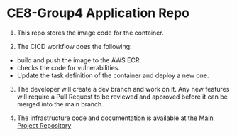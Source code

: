 # CE8-Group4 Application Repo

1. This repo stores the image code for the container.

2. The CICD workflow does the following:
 - build and push the image to the AWS ECR.
 - checks the code for vulnerabilities.
 - Update the task definition of the container and deploy a new one.

3. The developer will create a dev branch and work on it. Any new features will require a Pull Request to be reviewed and approved before it can be merged into the main branch.

4. The infrastructure code and documentation is available at the [Main Project Repository](https://github.com/jingyang022/ce8-grp4-infra)
